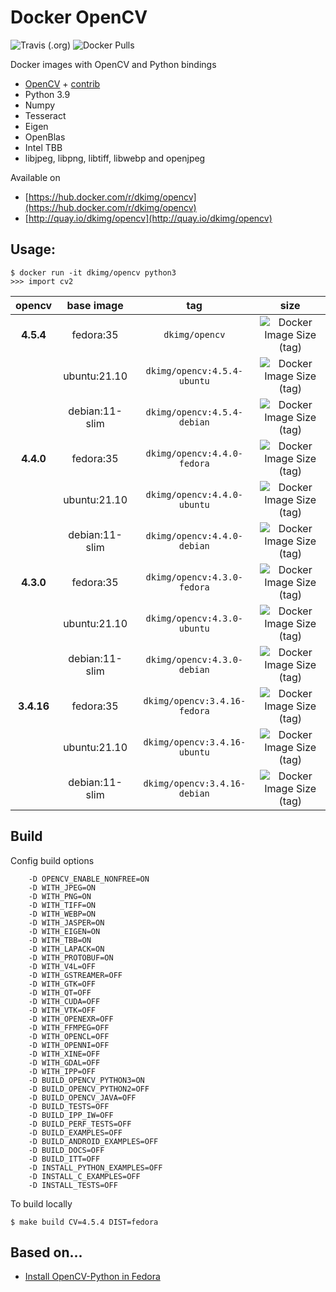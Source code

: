 # Docker OpenCV

![Travis (.org)](https://img.shields.io/travis/dkimg/opencv?style=flat-square)
![Docker Pulls](https://img.shields.io/docker/pulls/dkimg/opencv?style=flat-square)

Docker images with OpenCV and Python bindings

- [OpenCV](https://github.com/opencv/opencv) + [contrib](https://github.com/opencv/opencv_contrib)
- Python 3.9
- Numpy
- Tesseract
- Eigen
- OpenBlas
- Intel TBB
- libjpeg, libpng, libtiff, libwebp and openjpeg

Available on

- [https://hub.docker.com/r/dkimg/opencv](https://hub.docker.com/r/dkimg/opencv)
- [http://quay.io/dkimg/opencv](http://quay.io/dkimg/opencv)

## Usage:

```
$ docker run -it dkimg/opencv python3
>>> import cv2
```

| opencv | base image | tag | size |
|:---------:|:------:|:-----:|:-----:|
| **4.5.4** | fedora:35 | `dkimg/opencv` | ![Docker Image Size (tag)](https://img.shields.io/docker/image-size/dkimg/opencv/4.5.4-fedora?label=%20&logo=docker&logoColor=white&style=flat-square) |
| | ubuntu:21.10 | `dkimg/opencv:4.5.4-ubuntu` | ![Docker Image Size (tag)](https://img.shields.io/docker/image-size/dkimg/opencv/4.5.4-ubuntu?label=%20&logo=docker&logoColor=white&style=flat-square) |
| | debian:11-slim | `dkimg/opencv:4.5.4-debian` | ![Docker Image Size (tag)](https://img.shields.io/docker/image-size/dkimg/opencv/4.5.4-debian?label=%20&logo=docker&logoColor=white&style=flat-square) |
| **4.4.0** | fedora:35 | `dkimg/opencv:4.4.0-fedora` | ![Docker Image Size (tag)](https://img.shields.io/docker/image-size/dkimg/opencv/4.4.0-fedora?label=%20&logo=docker&logoColor=white&style=flat-square) |
| | ubuntu:21.10 | `dkimg/opencv:4.4.0-ubuntu` | ![Docker Image Size (tag)](https://img.shields.io/docker/image-size/dkimg/opencv/4.4.0-ubuntu?label=%20&logo=docker&logoColor=white&style=flat-square) |
| | debian:11-slim | `dkimg/opencv:4.4.0-debian` | ![Docker Image Size (tag)](https://img.shields.io/docker/image-size/dkimg/opencv/4.4.0-debian?label=%20&logo=docker&logoColor=white&style=flat-square) |
| **4.3.0** | fedora:35 | `dkimg/opencv:4.3.0-fedora` | ![Docker Image Size (tag)](https://img.shields.io/docker/image-size/dkimg/opencv/4.3.0-fedora?label=%20&logo=docker&logoColor=white&style=flat-square) |
| | ubuntu:21.10 | `dkimg/opencv:4.3.0-ubuntu` | ![Docker Image Size (tag)](https://img.shields.io/docker/image-size/dkimg/opencv/4.3.0-ubuntu?label=%20&logo=docker&logoColor=white&style=flat-square) |
| | debian:11-slim | `dkimg/opencv:4.3.0-debian` | ![Docker Image Size (tag)](https://img.shields.io/docker/image-size/dkimg/opencv/4.3.0-debian?label=%20&logo=docker&logoColor=white&style=flat-square) |
| **3.4.16** | fedora:35 | `dkimg/opencv:3.4.16-fedora` | ![Docker Image Size (tag)](https://img.shields.io/docker/image-size/dkimg/opencv/3.4.16-fedora?label=%20&logo=docker&logoColor=white&style=flat-square) |
| | ubuntu:21.10 | `dkimg/opencv:3.4.16-ubuntu` | ![Docker Image Size (tag)](https://img.shields.io/docker/image-size/dkimg/opencv/3.4.16-ubuntu?label=%20&logo=docker&logoColor=white&style=flat-square) |
| | debian:11-slim | `dkimg/opencv:3.4.16-debian` | ![Docker Image Size (tag)](https://img.shields.io/docker/image-size/dkimg/opencv/3.4.16-debian?label=%20&logo=docker&logoColor=white&style=flat-square) |

## Build

Config build options

```
    -D OPENCV_ENABLE_NONFREE=ON
    -D WITH_JPEG=ON
    -D WITH_PNG=ON
    -D WITH_TIFF=ON
    -D WITH_WEBP=ON
    -D WITH_JASPER=ON
    -D WITH_EIGEN=ON
    -D WITH_TBB=ON
    -D WITH_LAPACK=ON
    -D WITH_PROTOBUF=ON
    -D WITH_V4L=OFF
    -D WITH_GSTREAMER=OFF
    -D WITH_GTK=OFF
    -D WITH_QT=OFF
    -D WITH_CUDA=OFF
    -D WITH_VTK=OFF
    -D WITH_OPENEXR=OFF
    -D WITH_FFMPEG=OFF
    -D WITH_OPENCL=OFF
    -D WITH_OPENNI=OFF
    -D WITH_XINE=OFF
    -D WITH_GDAL=OFF
    -D WITH_IPP=OFF
    -D BUILD_OPENCV_PYTHON3=ON
    -D BUILD_OPENCV_PYTHON2=OFF
    -D BUILD_OPENCV_JAVA=OFF
    -D BUILD_TESTS=OFF
    -D BUILD_IPP_IW=OFF
    -D BUILD_PERF_TESTS=OFF
    -D BUILD_EXAMPLES=OFF
    -D BUILD_ANDROID_EXAMPLES=OFF
    -D BUILD_DOCS=OFF
    -D BUILD_ITT=OFF
    -D INSTALL_PYTHON_EXAMPLES=OFF
    -D INSTALL_C_EXAMPLES=OFF
    -D INSTALL_TESTS=OFF
```

To build locally

```
$ make build CV=4.5.4 DIST=fedora
```

## Based on...

- [Install OpenCV-Python in Fedora](https://docs.opencv.org/trunk/dd/dd5/tutorial_py_setup_in_fedora.html)
